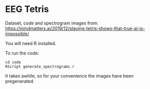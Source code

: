 # EEG Tetris
Dataset, code and spectrogram images from: https://mindmatters.ai/2019/12/playing-tetris-shows-that-true-ai-is-impossible/

You will need R installed.

To run the code:
```
cd code
RScript generate_spectrograms.r
```

It takes awhile, so for your convenience the images have been pregenerated.
